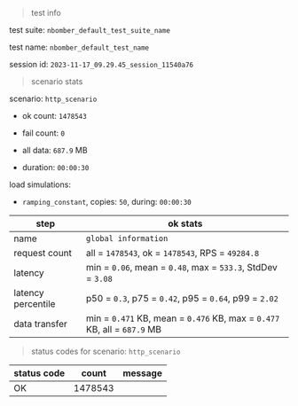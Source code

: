 > test info

test suite: `nbomber_default_test_suite_name`

test name: `nbomber_default_test_name`

session id: `2023-11-17_09.29.45_session_11540a76`

> scenario stats

scenario: `http_scenario`

  - ok count: `1478543`

  - fail count: `0`

  - all data: `687.9` MB

  - duration: `00:00:30`

load simulations:

  - `ramping_constant`, copies: `50`, during: `00:00:30`

|step|ok stats|
|---|---|
|name|`global information`|
|request count|all = `1478543`, ok = `1478543`, RPS = `49284.8`|
|latency|min = `0.06`, mean = `0.48`, max = `533.3`, StdDev = `3.08`|
|latency percentile|p50 = `0.3`, p75 = `0.42`, p95 = `0.64`, p99 = `2.02`|
|data transfer|min = `0.471` KB, mean = `0.476` KB, max = `0.477` KB, all = `687.9` MB|


> status codes for scenario: `http_scenario`

|status code|count|message|
|---|---|---|
|OK|1478543||



